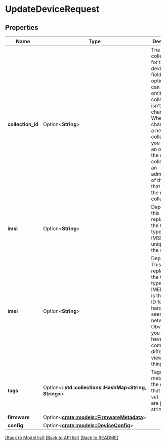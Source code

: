 # UpdateDeviceRequest

## Properties

Name | Type | Description | Notes
------------ | ------------- | ------------- | -------------
**collection_id** | Option<**String**> | The collection id for the device. This field is optional and can be omitted if the collection id isn't changed. When changing to a new collection you must be an owner of the other collection, ie an administrator of the team that owns the new collection. | [optional]
**imsi** | Option<**String**> | Deprecated: this is replaced by the Config type The IMSI is the unique ID for the (e|nu|whatever)SIM card on your device. This is the primary identifier for your device on the network. | [optional]
**imei** | Option<**String**> | Deprecated: This is replaced by the Config type The IMEI number is the unique ID for your hardware as seen by the network. Obviously you might have a completely different view on things. | [optional]
**tags** | Option<**::std::collections::HashMap<String, String>**> | Tags are metadata for the device that you can set. These are just strings. | [optional]
**firmware** | Option<[**crate::models::FirmwareMetadata**](FirmwareMetadata.md)> |  | [optional]
**config** | Option<[**crate::models::DeviceConfig**](DeviceConfig.md)> |  | [optional]

[[Back to Model list]](../README.md#documentation-for-models) [[Back to API list]](../README.md#documentation-for-api-endpoints) [[Back to README]](../README.md)


